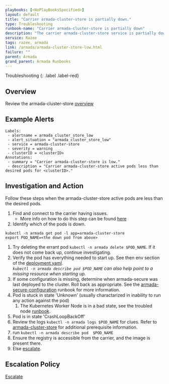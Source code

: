 ```yaml
---
playbooks: [<NoPlayBooksSpecified>]
layout: default
title: "Carrier armada-cluster-store is partially down."
type: Troubleshooting
runbook-name: "Carrier armada-cluster-store is partially down"
description: "The carrier armada-cluster-store service is partially down."
service: Razee
tags: razee, armada
link: /armada/armada-cluster-store-low.html
failure: ""
parent: Armada
grand_parent: Armada Runbooks
---
```


Troubleshooting
{: .label .label-red}

## Overview
Review the armada-cluster-store [overview](./armada-cluster-store.html#overview)

## Example Alerts
~~~~
Labels:
 - alertname = armada_cluster_store_low
 - alert_situation = "armada_cluster_store_low"
 - service = armada-cluster-store
 - severity = warning
 - clusterID = <clusterID>
Annotations:
 - summary = "Carrier armada-cluster-store is low."
 - description = "Carrier armada-cluster-store active pods less than desired pods for <clusterID>."
~~~~

## Investigation and Action
Follow these steps when the armada-cluster-store active pods are less than the desired pods.
1. Find and connect to the carrier having issues.
    * More info on how to do this step can be found [here](./armada-general-debugging-info.html#finding-the-carrier-to-log-into-from-pagerduty-alert)
1. Identify which of the pods is down.
  ~~~~
  kubectl -n armada get pod -l app=armada-cluster-store
  export POD_NAME=<the down pod from above>
  ~~~~
1. Try deleting the errant pod `kubectl -n armada delete $POD_NAME`. If it does not come back up, continue investigating.
1. Verify the pod has everything needed to start up. See then env section of the [deployment.yaml](https://github.ibm.com/alchemy-containers/armada-cluster-store/blob/master/services/armada-cluster-store/deployment.yaml#L32).  
  _`kubectl -n armada describe pod $POD_NAME` can also help point to a missing resource when starting up._
  1. If some configuration is missing, determine when armada-secure was last deployed to the cluster. Roll back as appropriate. See the [armada-secure-configuration](./armada-secure-configuration.html) runbook for more information.
1. Pod is stuck in state 'Unknown' (usually charactarized in inability to run any action against the pod)
    1. The Kubernetes Worker Node is in a bad state, see the troubled node [runbook](./armada-carrier-node-troubled.html).
1. Pod is in state 'CrashLoopBackOff'
  1. Review the logs `kubectl -n armada logs $POD_NAME` for clues. Refer to [armada-cluster-store](./armada-cluster-store.html) for additional prerequisite information.
  1. run `kubectl -n armada describe pod  $POD_NAME`
  1. Ensure the registry is accessible from the carrier, and the image is present there.
1. Else [escalate](./armada-cluster-store.html#escalation-policy).

## Escalation Policy
[Escalate](./armada-cluster-store.html#escalation-policy)
